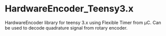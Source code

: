 # HardwareEncoder_Teensy3.x
HardwareEncoder library for teensy 3.x using Flexible Timer from µC. Can be used to decode quadrature signal from rotary encoder.
